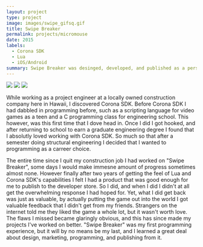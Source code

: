 ```yaml
---
layout: project
type: project
image: images/swipe_gifsq.gif
title: Swipe Breaker
permalink: projects/micromouse
date: 2015
labels:
  - Corona SDK
  - Lua
  - iOS/Android
summary: Swipe Breaker was desinged, developed, and published as a personal project. It is the highlight of my personal enthusiasm for programming and developing, and was a part of my first project as a programmer.
---
```

<div class="ui small rounded images">
  <img class="ui image" src="../images/swipe_gif.gif">
  <img class="ui image" src="http://i.imgur.com/uZ4iJcV.png">
  <img class="ui image" src="http://i.imgur.com/JA3ebty.png">
</div>

While working as a project engineer at a locally owned construction company here in Hawaii, I discovered Corona SDK. Before Corona SDK I had dabbled in programming before, such as a scripting language for video games as a teen and a C programming class for engineering school. This however, was this first time that I dove head in. Once I did I got hooked, and after returning to school to earn a graduate engineering degree I found that I absolutly loved working with Corona SDK. So much so that after a semester doing structural engineering I decided that I wanted to programming as a carreer choice. 

The entire time since I quit my construction job I had worked on "Swipe Breaker", some days I would make immesne amount of progress sometimes almost none. However finally after two years of getting the feel of Lua and Corona SDK's capabilities I felt I had a product that was good enough for me to publish to the developer store. So I did, and when I did I didn't at all get the overwhelming response I had hoped for. Yet, what I did get back was just as valuable, by actually putting the game out into the world I got valuable feedback that I didn't get from my friends. Strangers on the internet told me they liked the game a whole lot, but it wasn't worth love. The flaws I missed became glaringly obvious, and this has since made my projects I've worked on better. "Swipe Breaker" was my first programming experience, but it will by no means be my last, and I learned a great deal about design, marketing, programming, and publishing from it. 





